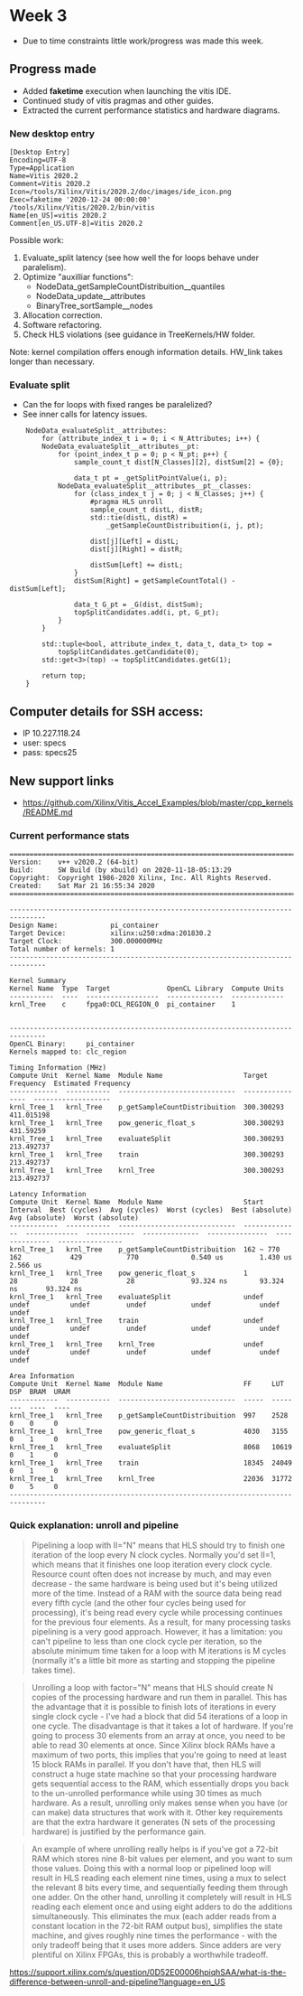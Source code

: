# Week 3 

- Due to time constraints little work/progress was made this week.


## Progress made
- Added __faketime__ execution when launching the vitis IDE. 
- Continued study of vitis pragmas and other guides. 
- Extracted the current performance statistics and hardware diagrams.


### New desktop entry 
``` 
[Desktop Entry]
Encoding=UTF-8
Type=Application
Name=Vitis 2020.2
Comment=Vitis 2020.2
Icon=/tools/Xilinx/Vitis/2020.2/doc/images/ide_icon.png
Exec=faketime '2020-12-24 00:00:00' /tools/Xilinx/Vitis/2020.2/bin/vitis 
Name[en_US]=vitis 2020.2
Comment[en_US.UTF-8]=Vitis 2020.2
```

Possible work: 
1. Evaluate_split latency (see how well the for loops behave under paralelism). 
2. Optimize "auxilliar functions": 
    - NodeData_getSampleCountDistribuition__quantiles
    - NodeData_update__attributes
    - BinaryTree_sortSample__nodes
3. Allocation correction. 
4. Software refactoring.
5. Check HLS violations (see guidance in TreeKernels/HW folder. 


Note: kernel compilation offers enough information details. HW_link takes longer than necessary. 


### Evaluate split 

- Can the for loops with fixed ranges be paralelized? 
- See inner calls for latency issues.

```
    NodeData_evaluateSplit__attributes:
        for (attribute_index_t i = 0; i < N_Attributes; i++) {
        NodeData_evaluateSplit__attributes__pt:
            for (point_index_t p = 0; p < N_pt; p++) {
                sample_count_t dist[N_Classes][2], distSum[2] = {0};

                data_t pt = _getSplitPointValue(i, p);
            NodeData_evaluateSplit__attributes__pt__classes:
                for (class_index_t j = 0; j < N_Classes; j++) {
                    #pragma HLS unroll
                    sample_count_t distL, distR;
                    std::tie(distL, distR) =
                        _getSampleCountDistribuition(i, j, pt);

                    dist[j][Left] = distL;
                    dist[j][Right] = distR;

                    distSum[Left] += distL;
                }
                distSum[Right] = getSampleCountTotal() - distSum[Left];

                data_t G_pt = _G(dist, distSum);
                topSplitCandidates.add(i, pt, G_pt);
            }
        }

        std::tuple<bool, attribute_index_t, data_t, data_t> top =
            topSplitCandidates.getCandidate(0);
        std::get<3>(top) -= topSplitCandidates.getG(1);

        return top;
    }
```



## Computer details for SSH access: 

- IP 10.227.118.24 
- user: specs 
- pass: specs25


## New support links 

- https://github.com/Xilinx/Vitis_Accel_Examples/blob/master/cpp_kernels/README.md


### Current performance stats 


```
===============================================================================
Version:    v++ v2020.2 (64-bit)
Build:      SW Build (by xbuild) on 2020-11-18-05:13:29
Copyright:  Copyright 1986-2020 Xilinx, Inc. All Rights Reserved.
Created:    Sat Mar 21 16:55:34 2020
===============================================================================

-------------------------------------------------------------------------------
Design Name:             pi_container
Target Device:           xilinx:u250:xdma:201830.2
Target Clock:            300.000000MHz
Total number of kernels: 1
-------------------------------------------------------------------------------

Kernel Summary
Kernel Name  Type  Target              OpenCL Library  Compute Units
-----------  ----  ------------------  --------------  -------------
krnl_Tree    c     fpga0:OCL_REGION_0  pi_container    1


-------------------------------------------------------------------------------
OpenCL Binary:     pi_container
Kernels mapped to: clc_region

Timing Information (MHz)
Compute Unit  Kernel Name  Module Name                    Target Frequency  Estimated Frequency
------------  -----------  -----------------------------  ----------------  -------------------
krnl_Tree_1   krnl_Tree    p_getSampleCountDistribuition  300.300293        411.015198
krnl_Tree_1   krnl_Tree    pow_generic_float_s            300.300293        431.59259
krnl_Tree_1   krnl_Tree    evaluateSplit                  300.300293        213.492737
krnl_Tree_1   krnl_Tree    train                          300.300293        213.492737
krnl_Tree_1   krnl_Tree    krnl_Tree                      300.300293        213.492737

Latency Information
Compute Unit  Kernel Name  Module Name                    Start Interval  Best (cycles)  Avg (cycles)  Worst (cycles)  Best (absolute)  Avg (absolute)  Worst (absolute)
------------  -----------  -----------------------------  --------------  -------------  ------------  --------------  ---------------  --------------  ----------------
krnl_Tree_1   krnl_Tree    p_getSampleCountDistribuition  162 ~ 770       162            429           770             0.540 us         1.430 us        2.566 us
krnl_Tree_1   krnl_Tree    pow_generic_float_s            1               28             28            28              93.324 ns        93.324 ns       93.324 ns
krnl_Tree_1   krnl_Tree    evaluateSplit                  undef           undef          undef         undef           undef            undef           undef
krnl_Tree_1   krnl_Tree    train                          undef           undef          undef         undef           undef            undef           undef
krnl_Tree_1   krnl_Tree    krnl_Tree                      undef           undef          undef         undef           undef            undef           undef

Area Information
Compute Unit  Kernel Name  Module Name                    FF     LUT    DSP  BRAM  URAM
------------  -----------  -----------------------------  -----  -----  ---  ----  ----
krnl_Tree_1   krnl_Tree    p_getSampleCountDistribuition  997    2528   0    0     0
krnl_Tree_1   krnl_Tree    pow_generic_float_s            4030   3155   0    1     0
krnl_Tree_1   krnl_Tree    evaluateSplit                  8068   10619  0    1     0
krnl_Tree_1   krnl_Tree    train                          18345  24049  0    1     0
krnl_Tree_1   krnl_Tree    krnl_Tree                      22036  31772  0    5     0
-------------------------------------------------------------------------------
```



### Quick explanation: unroll and pipeline  

> Pipelining a loop with II="N" means that HLS should try to finish one iteration of the loop every N clock cycles. Normally you'd set II=1, which means that it finishes one loop iteration every clock cycle. Resource count often does not increase by much, and may even decrease - the same hardware is being used but it's being utilized more of the time. Instead of a RAM with the source data being read every fifth cycle (and the other four cycles being used for processing), it's being read every cycle while processing continues for the previous four elements. As a result, for many processing tasks pipelining is a very good approach. However, it has a limitation: you can't pipeline to less than one clock cycle per iteration, so the absolute minimum time taken for a loop with M iterations is M cycles (normally it's a little bit more as starting and stopping the pipeline takes time).

> Unrolling a loop with factor="N" means that HLS should create N copies of the processing hardware and run them in parallel. This has the advantage that it is possible to finish lots of iterations in every single clock cycle - I've had a block that did 54 iterations of a loop in one cycle. The disadvantage is that it takes a lot of hardware. If you're going to process 30 elements from an array at once, you need to be able to read 30 elements at once. Since Xilinx block RAMs have a maximum of two ports, this implies that you're going to need at least 15 block RAMs in parallel. If you don't have that, then HLS will construct a huge state machine so that your processing hardware gets sequential access to the RAM, which essentially drops you back to the un-unrolled performance while using 30 times as much hardware. As a result, unrolling only makes sense when you have (or can make) data structures that work with it. Other key requirements are that the extra hardware it generates (N sets of the processing hardware) is justified by the performance gain.

> An example of where unrolling really helps is if you've got a 72-bit RAM which stores nine 8-bit values per element, and you want to sum those values. Doing this with a normal loop or pipelined loop will result in HLS reading each element nine times, using a mux to select the relevant 8 bits every time, and sequentially feeding them through one adder. On the other hand, unrolling it completely will result in HLS reading each element once and using eight adders to do the additions simultaneously. This eliminates the mux (each adder reads from a constant location in the 72-bit RAM output bus), simplifies the state machine, and gives roughly nine times the performance - with the only tradeoff being that it uses more adders. Since adders are very plentiful on Xilinx FPGAs, this is probably a worthwhile tradeoff.

https://support.xilinx.com/s/question/0D52E00006hpiqhSAA/what-is-the-difference-between-unroll-and-pipeline?language=en_US








